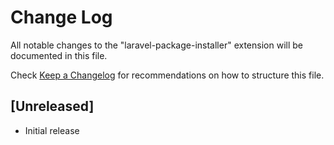# Change Log

All notable changes to the "laravel-package-installer" extension will be documented in this file.

Check [Keep a Changelog](http://keepachangelog.com/) for recommendations on how to structure this file.

## [Unreleased]

- Initial release
